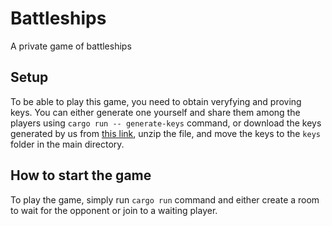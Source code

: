 # Battleships

A private game of battleships

## Setup
To be able to play this game, you need to obtain veryfying and proving keys.
You can either generate one yourself and share them among the players using
`cargo run -- generate-keys` command, or download the keys generated by us from [this link](https://drive.google.com/file/d/1RWGvVnucOJ10SkY5uu51ceujw0utY1bT/view?usp=sharing), unzip the file, and move the keys to the `keys` folder in the main directory.

## How to start the game

To play the game, simply run `cargo run` command and either create a room to wait for the opponent or join to a waiting player.

